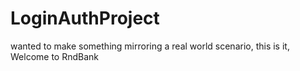 # LoginAuthProject
wanted to make something mirroring a real world scenario, this is it, Welcome to RndBank
